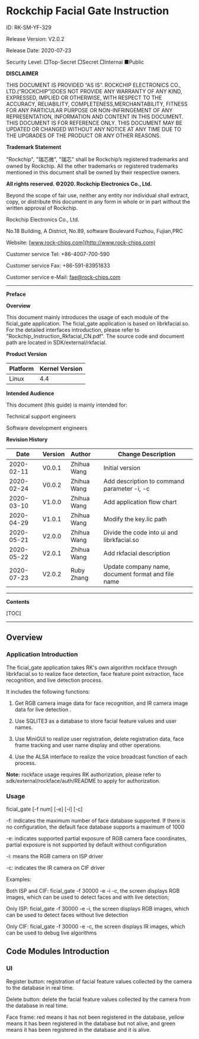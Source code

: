 # Rockchip Facial Gate Instruction

ID: RK-SM-YF-329

Release Version: V2.0.2

Release Date: 2020-07-23

Security Level: □Top-Secret   □Secret   □Internal   ■Public

**DISCLAIMER**

THIS DOCUMENT IS PROVIDED “AS IS”. ROCKCHIP ELECTRONICS CO., LTD.(“ROCKCHIP”)DOES NOT PROVIDE ANY WARRANTY OF ANY KIND, EXPRESSED, IMPLIED OR OTHERWISE, WITH RESPECT TO THE ACCURACY, RELIABILITY, COMPLETENESS,MERCHANTABILITY, FITNESS FOR ANY PARTICULAR PURPOSE OR NON-INFRINGEMENT OF ANY REPRESENTATION, INFORMATION AND CONTENT IN THIS DOCUMENT. THIS DOCUMENT IS FOR REFERENCE ONLY. THIS DOCUMENT MAY BE UPDATED OR CHANGED WITHOUT ANY NOTICE AT ANY TIME DUE TO THE UPGRADES OF THE PRODUCT OR ANY OTHER REASONS.

**Trademark Statement**

"Rockchip", "瑞芯微", "瑞芯" shall be Rockchip’s registered trademarks and owned by Rockchip. All the other trademarks or registered trademarks mentioned in this document shall be owned by their respective owners.

**All rights reserved. ©2020. Rockchip Electronics Co., Ltd.**

Beyond the scope of fair use, neither any entity nor individual shall extract, copy, or distribute this document in any form in whole or in part without the written approval of Rockchip.

Rockchip Electronics Co., Ltd.

No.18 Building, A District, No.89, software Boulevard Fuzhou, Fujian,PRC

Website:     [www.rock-chips.com](http://www.rock-chips.com)

Customer service Tel:  +86-4007-700-590

Customer service Fax:  +86-591-83951833

Customer service e-Mail:  [fae@rock-chips.com](mailto:fae@rock-chips.com)

---

**Preface**

**Overview**

This document mainly introduces the usage of each module of the ficial_gate application. The ficial_gate application is based on librkfacial.so. For the detailed interfaces introduction, please refer to "Rockchip_Instruction_Rkfacial_CN.pdf". The source code and document path are located in SDK/external/rkfacial.

**Product Version**

| **Platform** | **Kernel Version** |
| ------------ | ------------------ |
| Linux        | 4.4                |

**Intended Audience**

This document (this guide) is mainly intended for:

Technical support engineers

Software development engineers

**Revision History**

| **Date**   | **Version** | **Author**  | **Change Description**                             |
| ---------- | ----------- | :---------- | -------------------------------------------------- |
| 2020-02-11 | V0.0.1      | Zhihua Wang | Initial version                                    |
| 2020-02-24 | V0.0.2      | Zhihua Wang | Add description to command parameter -i, -c        |
| 2020-03-10 | V1.0.0      | Zhihua Wang | Add application flow chart                         |
| 2020-04-29 | V1.0.1      | Zhihua Wang | Modify the key.lic path                            |
| 2020-05-21 | V2.0.0      | Zhihua Wang | Divide the code into ui and librkfacial.so         |
| 2020-05-22 | V2.0.1      | Zhihua Wang | Add rkfacial description                           |
| 2020-07-23 | V2.0.2      | Ruby Zhang  | Update company name, document format and file name |

---

**Contents**

[TOC]

---

## Overview

### Application Introduction

The ficial_gate application takes RK's own algorithm rockface through librkfacial.so to realize face detection, face feature point extraction, face recognition, and live detection process.

It includes the following functions:

1. Get RGB camera image data for face recognition, and IR camera image data for live detection .

2. Use SQLITE3 as a database to store facial feature values and user names.

3. Use MiniGUI to realize user registration, delete registration data, face frame tracking and user name display and other operations.

4. Use the ALSA interface to realize the voice broadcast function of each process.

**Note:** rockface usage requires RK authorization, please refer to sdk/external/rockface/auth/README to apply for authorization.

### Usage

ficial_gate [-f num] [-e] [-i] [-c]

-f: indicates the maximum number of face database supported. If there is no configuration, the default face database supports a maximum of 1000

-e: indicates supported partial exposure of RGB camera face coordinates, partial exposure is not supported by default without configuration

-i: means the RGB camera on ISP driver

-c: indicates the IR camera on CIF driver

Examples:

Both ISP and CIF: ficial_gate -f 30000 -e -i -c, the screen displays RGB images, which can be used to detect  faces and with live detection;

Only ISP: ficial_gate -f 30000 -e -i, the screen displays RGB images, which can be used to detect faces without live detection

Only CIF: ficial_gate -f 30000 -e -c, the screen displays IR images, which can be used to debug live algorithms

## Code Modules  Introduction

### UI

Register button: registration of facial feature values collected by the camera to the database in real time.

Delete button: delete the facial feature values collected by the camera from the database in real time.

Face frame: red means it has not been registered in the database, yellow means it has been registered in the database but not alive, and green means it has been registered in the database and it is alive.